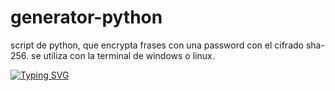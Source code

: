 # generator-python
script de python, que encrypta frases con una password con el cifrado sha-256.
se utiliza con la terminal de windows o linux.


[![Typing SVG](https://readme-typing-svg.demolab.com?font=Fira+Code&weight=700&size=29&pause=1000&center=true&random=true&width=435&lines=ReadyToGoo-0+)](https://git.io/typing-svg)
